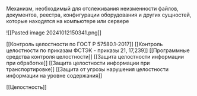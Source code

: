 Механизм, необходимый для отслеживания неизменности файлов, документов, реестра, конфигурации оборудования и других сущностей, которые находятся на компьютере или сервере

![[Pasted image 20241012150341.png]]

[[Контроль целостности по ГОСТ Р 57580.1-2017]]
[[Контроль целостности по приказам ФСТЭК - приказы 21, 17,239]]
[[Программные средства контроля целостности]]
[[Защита целостности информации при обработке]]
[[Защита целостности информации при транспортировке]]
[[Защита от угрозы нарушения целостности информации на уровне содержания]]

[[Целостность]]

